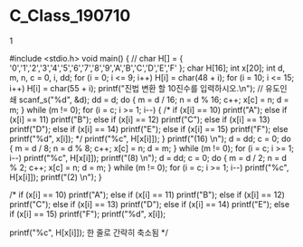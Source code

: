 # C_Class_190710
1

#include <stdio.h>
void main()
{
	// char H[] = { '0','1','2','3','4','5','6','7','8','9','A','B','C','D','E','F' };
	char H[16];
	int x[20];
	int d, m, n, c = 0, i, dd;
	for (i = 0; i <= 9; i++) H[i] = char(48 + i);
	for (i = 10; i <= 15; i++) H[i] = char(55 + i);
	printf("진법 변환 할 10진수를 입력하시오.\n");  // 유도인쇄
	scanf_s("%d", &d);
	dd = d;
	do
	{
		m = d / 16;
		n = d % 16;
		c++;
		x[c] = n;
		d = m;
	} while (m != 0);
	for (i = c; i >= 1; i--)
	{
		/*
		if (x[i] == 10) printf("A");
		else if (x[i] == 11) printf("B");
		else if (x[i] == 12) printf("C");
		else if (x[i] == 13) printf("D");
		else if (x[i] == 14) printf("E");
		else if (x[i] == 15) printf("F");
		else printf("%d", x[i]);
		*/
		printf("%c", H[x[i]]);
	}
	printf("(16) \n");
	d = dd;
	c = 0;
	do
	{
		m = d / 8;
		n = d % 8;
		c++;
		x[c] = n;
		d = m;
	} while (m != 0);
	for (i = c; i >= 1; i--)
		printf("%c", H[x[i]]);
	printf("(8) \n");
	d = dd;
	c = 0;
	do
	{
		m = d / 2;
		n = d % 2;
		c++;
		x[c] = n;
		d = m;
	} while (m != 0);
	for (i = c; i >= 1; i--)
		printf("%c", H[x[i]]);
	printf("(2) \n");
}


/*
if (x[i] == 10) printf("A");
else if (x[i] == 11) printf("B");
else if (x[i] == 12) printf("C");
else if (x[i] == 13) printf("D");
else if (x[i] == 14) printf("E");
else if (x[i] == 15) printf("F");
printf("%d", x[i]);	

printf("%c", H[x[i]]);
한 줄로 간략히 축소됨
*/
